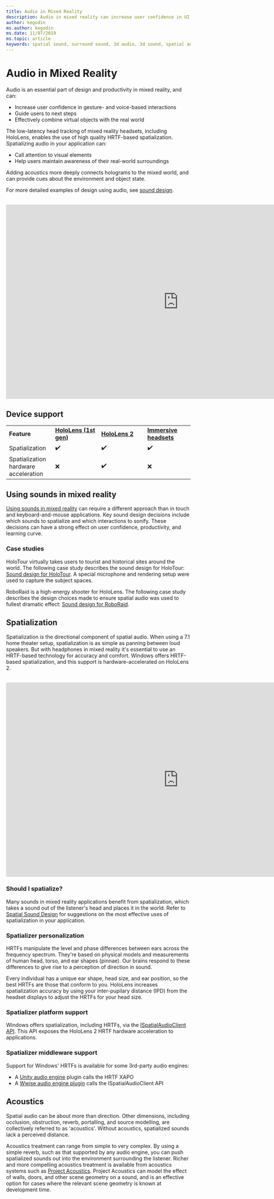 ```yaml
---
title: Audio in Mixed Reality
description: Audio in mixed reality can increase user confidence in UI interactions and immerse users in the experience.
author: kegodin
ms.author: kegodin
ms.date: 11/07/2019
ms.topic: article
keywords: spatial sound, surround sound, 3d audio, 3d sound, spatial audio
---
```


# Audio in Mixed Reality
Audio is an essential part of design and productivity in mixed reality, and can:
* Increase user confidence in gesture- and voice-based interactions
* Guide users to next steps
* Effectively combine virtual objects with the real world

The low-latency head tracking of mixed reality headsets, including HoloLens, enables the use of high quality HRTF-based spatialization. Spatializing audio in your application can:
* Call attention to visual elements
* Help users maintain awareness of their real-world surroundings

Adding acoustics more deeply connects holograms to the mixed world, and can provide cues about the environment and object state.

For more detailed examples of design using audio, see [sound design](spatial-sound-design.md).

<br>

<iframe width="940" height="530" src="https://www.youtube.com/embed/PTPvx7mDon4" frameborder="0" allow="accelerometer; autoplay; encrypted-media; gyroscope; picture-in-picture" allowfullscreen></iframe>

## Device support

<table>
    <colgroup>
    <col width="25%" />
    <col width="25%" />
    <col width="25%" />
    <col width="25%" />
    </colgroup>
    <tr>
        <td><strong>Feature</strong></td>
        <td><a href="hololens-hardware-details.md"><strong>HoloLens (1st gen)</strong></a></td>
        <td><a href="https://docs.microsoft.com/hololens/hololens2-hardware"><strong>HoloLens 2</strong></td>
        <td><a href="immersive-headset-hardware-details.md"><strong>Immersive headsets</strong></a></td>
    </tr>
     <tr>
        <td>Spatialization</td>
        <td>✔️</td>
        <td>✔️</td>
        <td>✔️</td>
    </tr>
     <tr>
        <td>Spatialization hardware acceleration</td>
        <td>❌</td>
        <td>✔️</td>
        <td>❌</td>
    </tr>
</table>

## Using sounds in mixed reality
[Using sounds in mixed reality](spatial-sound-design.md) can require a different approach than in touch and keyboard-and-mouse applications. Key sound design decisions include which sounds to spatialize and which interactions to sonify. These decisions can have a strong effect on user confidence, productivity, and learning curve.

### Case studies
HoloTour virtually takes users to tourist and historical sites around the world. The following case study describes the sound design for HoloTour: [Sound design for HoloTour](case-study-spatial-sound-design-for-holotour.md). A special microphone and rendering setup were used to capture the subject spaces.

RoboRaid is a high-energy shooter for HoloLens. The following case study describes the design choices made to ensure spatial audio was used to fullest dramatic effect: [Sound design for RoboRaid](case-study-using-spatial-sound-in-roboraid.md).

## Spatialization
Spatialization is the directional component of spatial audio. When using a 7.1 home theater setup, spatialization is as simple as panning between loud speakers. But with headphones in mixed reality it's essential to use an HRTF-based technology for accuracy and comfort. Windows offers HRTF-based spatialization, and this support is hardware-accelerated on HoloLens 2.

<br>

<iframe width="940" height="530" src="https://www.youtube.com/embed/aB3TDjYklmo" frameborder="0" allow="accelerometer; autoplay; encrypted-media; gyroscope; picture-in-picture" allowfullscreen></iframe>

### Should I spatialize?
Many sounds in mixed reality applications benefit from spatialization, which takes a sound out of the listener's head and places it in the world. Refer to [Spatial Sound Design](spatial-sound-design.md) for suggestions on the most effective uses of spatialization in your application.

### Spatializer personalization
HRTFs manipulate the level and phase differences between ears across the frequency spectrum. They're based on physical models and measurements of human head, torso, and ear shapes (pinnae). Our brains respond to these differences to give rise to a perception of direction in sound. 

Every individual has a unique ear shape, head size, and ear position, so the best HRTFs are those that conform to you. HoloLens increases spatialization accuracy by using your inter-pupilary distance (IPD) from the headset displays to adjust the HRTFs for your head size.

### Spatializer platform support
Windows offers spatialization, including HRTFs, via the [ISpatialAudioClient API](https://docs.microsoft.com/windows/win32/coreaudio/spatial-sound). This API exposes the HoloLens 2 HRTF hardware acceleration to applications.

### Spatializer middleware support
Support for Windows' HRTFs is available for some 3rd-party audio engines:
* A [Unity audio engine](spatial-sound-in-unity.md) plugin calls the HRTF XAPO
* A [Wwise audio engine plugin](https://www.audiokinetic.com/products/plug-ins/msspatial/) calls the ISpatialAudioClient API

## Acoustics
Spatial audio can be about more than direction. Other dimensions, including occlusion, obstruction, reverb, portalling, and source modelling, are collectively referred to as 'acoustics'. Without acoustics, spatialized sounds lack a perceived distance.

Acoustics treatment can range from simple to very complex. By using a simple reverb, such as that supported by any audio engine, you can push spatialized sounds out into the environment surrounding the listener. Richer and more compelling acoustics treatment is available from acoustics systems such as [Project Acoustics](https://aka.ms/acoustics). Project Acoustics can model the effect of walls, doors, and other scene geometry on a sound, and is an effective option for cases where the relevant scene geometry is known at development time.

